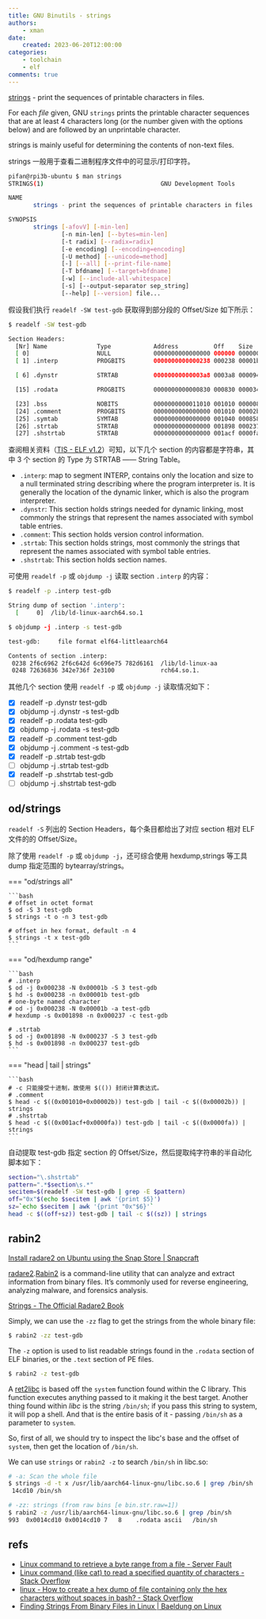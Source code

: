```yaml
---
title: GNU Binutils - strings
authors:
    - xman
date:
    created: 2023-06-20T12:00:00
categories:
    - toolchain
    - elf
comments: true
---
```


[strings](https://man7.org/linux/man-pages/man1/strings.1.html) - print the sequences of printable characters in files.

For each *file* given, GNU `strings` prints the printable character sequences that are at least 4 characters long (or the number given with the options below) and are followed by an unprintable character.

strings is mainly useful for determining the contents of non-text files.

<!-- more -->

strings 一般用于查看二进制程序文件中的可显示/打印字符。

```bash
pifan@rpi3b-ubuntu $ man strings
STRINGS(1)                                 GNU Development Tools                                STRINGS(1)

NAME
       strings - print the sequences of printable characters in files

SYNOPSIS
       strings [-afovV] [-min-len]
               [-n min-len] [--bytes=min-len]
               [-t radix] [--radix=radix]
               [-e encoding] [--encoding=encoding]
               [-U method] [--unicode=method]
               [-] [--all] [--print-file-name]
               [-T bfdname] [--target=bfdname]
               [-w] [--include-all-whitespace]
               [-s] [--output-separator sep_string]
               [--help] [--version] file...

```

假设我们执行 `readelf -SW test-gdb` 获取得到部分段的 Offset/Size 如下所示：

```bash
$ readelf -SW test-gdb

Section Headers:
  [Nr] Name              Type            Address          Off    Size   ES Flg Lk Inf Al
  [ 0]                   NULL            0000000000000000 000000 000000 00      0   0  0
  [ 1] .interp           PROGBITS        0000000000000238 000238 00001b 00   A  0   0  1

  [ 6] .dynstr           STRTAB          00000000000003a8 0003a8 000094 00   A  0   0  1

  [15] .rodata           PROGBITS        0000000000000830 000830 000034 00   A  0   0  8

  [23] .bss              NOBITS          0000000000011010 001010 000008 00  WA  0   0  1
  [24] .comment          PROGBITS        0000000000000000 001010 00002b 01  MS  0   0  1
  [25] .symtab           SYMTAB          0000000000000000 001040 000858 18     26  65  8
  [26] .strtab           STRTAB          0000000000000000 001898 000237 00      0   0  1
  [27] .shstrtab         STRTAB          0000000000000000 001acf 0000fa 00      0   0  1
```

查阅相关资料（[TIS - ELF v1.2](https://refspecs.linuxfoundation.org/elf/elf.pdf)）可知，以下几个 section 的内容都是字符串，其中 3 个 section 的 Type 为 STRTAB —— String Table。

- `.interp`: map to segment INTERP, contains only the location and size to a null terminated string describing where the program interpreter is. It is generally the location of the dynamic linker, which is also the program interpreter.
- `.dynstr`: This section holds strings needed for dynamic linking, most commonly the strings that represent the names associated with symbol table entries.
- `.comment`: This section holds version control information.
- `.strtab`: This section holds strings, most commonly the strings that represent the names associated with symbol table entries.
- `.shstrtab`: This section holds section names.

可使用 `readelf -p` 或 `objdump -j` 读取 section `.interp` 的内容：

```bash
$ readelf -p .interp test-gdb

String dump of section '.interp':
  [     0]  /lib/ld-linux-aarch64.so.1

$ objdump -j .interp -s test-gdb

test-gdb:     file format elf64-littleaarch64

Contents of section .interp:
 0238 2f6c6962 2f6c642d 6c696e75 782d6161  /lib/ld-linux-aa
 0248 72636836 342e736f 2e3100             rch64.so.1.
```

其他几个 section 使用 `readelf -p` 或 `objdump -j` 读取情况如下：

- [x] readelf -p .dynstr test-gdb
- [x] objdump -j .dynstr -s test-gdb
- [x] readelf -p .rodata test-gdb
- [x] objdump -j .rodata -s test-gdb
- [x] readelf -p .comment test-gdb
- [x] objdump -j .comment -s test-gdb
- [x] readelf -p .strtab test-gdb
- [ ] objdump -j .strtab test-gdb
- [x] readelf -p .shstrtab test-gdb
- [ ] objdump -j .shstrtab test-gdb

## od/strings

`readelf -S` 列出的 Section Headers，每个条目都给出了对应 section 相对 ELF 文件的的 Offset/Size。

除了使用 `readelf -p` 或 `objdump -j`，还可综合使用 hexdump,strings 等工具 dump 指定范围的 bytearray/strings。

=== "od/strings all"

    ```bash
    # offset in octet format
    $ od -S 3 test-gdb
    $ strings -t o -n 3 test-gdb

    # offset in hex format, default -n 4
    $ strings -t x test-gdb
    ```

=== "od/hexdump range"

    ```bash
    # .interp
    $ od -j 0x000238 -N 0x00001b -S 3 test-gdb
    $ hd -s 0x000238 -n 0x00001b test-gdb
    # one-byte named character
    # od -j 0x000238 -N 0x00001b -a test-gdb
    # hexdump -s 0x001898 -n 0x000237 -c test-gdb

    # .strtab
    $ od -j 0x001898 -N 0x000237 -S 3 test-gdb
    $ hd -s 0x001898 -n 0x000237 test-gdb
    ```

=== "head | tail | strings"

    ```bash
    # -c 只能接受十进制，故使用 $(()) 封闭计算表达式。
    # .comment
    $ head -c $((0x001010+0x00002b)) test-gdb | tail -c $((0x00002b)) | strings
    # .shstrtab
    $ head -c $((0x001acf+0x0000fa)) test-gdb | tail -c $((0x0000fa)) | strings
    ```

自动提取 test-gdb 指定 section 的 Offset/Size，然后提取纯字符串的半自动化脚本如下：

```bash
section="\.shstrtab"
pattern=".*$section\s.*"
secitem=$(readelf -SW test-gdb | grep -E $pattern)
off="0x"$(echo $secitem | awk '{print $5}')
sz=`echo $secitem | awk '{print "0x"$6}'`
head -c $((off+sz)) test-gdb | tail -c $((sz)) | strings
```

## rabin2

[Install radare2 on Ubuntu using the Snap Store | Snapcraft](https://snapcraft.io/install/radare2/ubuntu#install)

[radare2](https://www.radare.org/n/).[Rabin2](https://book.rada.re/tools/rabin2/intro.html) is a command-line utility that can analyze and extract information from binary files. It’s commonly used for reverse engineering, analyzing malware, and forensics analysis.

[Strings - The Official Radare2 Book](https://book.rada.re/tools/rabin2/strings.html)

Simply, we can use the `-zz` flag to get the strings from the whole binary file:

```bash
$ rabin2 -zz test-gdb
```

The `-z` option is used to list readable strings found in the `.rodata` section of ELF binaries, or the `.text` section of PE files.

```bash
$ rabin2 -z test-gdb
```

A [ret2libc](https://ir0nstone.gitbook.io/notes/types/stack/return-oriented-programming/ret2libc) is based off the `system` function found within the C library. This function executes anything passed to it making it the best target. Another thing found within *libc* is the string `/bin/sh`; if you pass this string to system, it will pop a shell. And that is the entire basis of it - passing `/bin/sh` as a parameter to `system`.

So, first of all, we should try to inspect the libc's base and the offset of `system`, then get the location of `/bin/sh`.

We can use `strings` or `rabin2 -z` to search `/bin/sh` in libc.so:

```bash
# -a: Scan the whole file
$ strings -d -t x /usr/lib/aarch64-linux-gnu/libc.so.6 | grep /bin/sh
 14cd10 /bin/sh

# -zz: strings (from raw bins [e bin.str.raw=1])
$ rabin2 -z /usr/lib/aarch64-linux-gnu/libc.so.6 | grep /bin/sh
993  0x0014cd10 0x0014cd10 7   8    .rodata ascii   /bin/sh
```

## refs

- [Linux command to retrieve a byte range from a file - Server Fault](https://serverfault.com/questions/406791/linux-command-to-retrieve-a-byte-range-from-a-file)
- [Linux command (like cat) to read a specified quantity of characters - Stack Overflow](https://stackoverflow.com/questions/218912/linux-command-like-cat-to-read-a-specified-quantity-of-characters)
- [linux - How to create a hex dump of file containing only the hex characters without spaces in bash? - Stack Overflow](https://stackoverflow.com/questions/2614764/how-to-create-a-hex-dump-of-file-containing-only-the-hex-characters-without-spac)
- [Finding Strings From Binary Files in Linux | Baeldung on Linux](https://www.baeldung.com/linux/find-string-binary-file)
